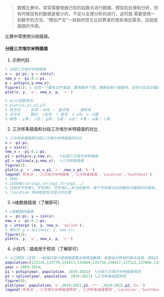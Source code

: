 > 数模比赛中，常常需要根据已知的函数点进行数据、模型的处理和分析，而有时候现有的数据是极少的，不足以支撑分析的进行，这时就 需要使用一些数学的方法，“模拟产生”一些新的但又比较靠谱的值来满足需求，这就是插值的作用。

比赛中常使用分段插值。

#### 分段三次埃尔米特插值

1. 示例代码

````matlab
% 分段三次埃尔米特插值
x = -pi:pi; y = sin(x); 
new_x = -pi:0.1:pi;
p = pchip(x,y,new_x);
figure(1); % 在同一个脚本文件里面，要想画多个图，需要给每个图编号，否则只会显示最后一个图
plot(x, y, 'o', new_x, p, 'r-')

% plot函数用法:
% plot(x1,y1,x2,y2) 
% 线方式： - 实线 :点线 -. 虚点线 - - 波折线 
% 点方式： . 圆点  +加号  * 星号  x x形  o 小圆
% 颜色： y黄； r红； g绿； b蓝； w白； k黑； m紫； c青
````

2. 三次样条插值和分段三次埃尔米特插值的对比

````matlab
% 三次样条插值和分段三次埃尔米特插值的对比
x = -pi:pi; 
y = sin(x); 
new_x = -pi:0.1:pi;
p1 = pchip(x,y,new_x);   %分段三次埃尔米特插值
p2 = spline(x,y,new_x);  %三次样条插值
figure(2);
plot(x,y,'o',new_x,p1,'r-',new_x,p2,'b-')
legend('样本点','三次埃尔米特插值','三次样条插值','Location','SouthEast')   %标注显示在东南方向
% 说明：
% LEGEND(string1,string2,string3, …)
% 分别将字符串1、字符串2、字符串3……标注到图中，每个字符串对应的图标为画图时的图标。
% ‘Location’用来指定标注显示的位置
````

3. n维数据插值（了解即可）

````matlab
% n维数据的插值
x = -pi:pi; y = sin(x); 
new_x = -pi:0.1:pi;
p = interpn (x, y, new_x, 'spline');
% 等价于 p = spline(x, y, new_x);
figure(3);
plot(x, y, 'o', new_x, p, 'r-')
````

4. 小技巧：插值用于预测（了解即可）

````matlab
% 人口预测（注意：一般我们很少使用插值算法来预测数据，有更适合预测的算法选择，例如灰色预测、拟合预测等）
population=[133126,133770,134413,135069,135738,136427,137122,137866,138639, 139538];
year = 2009:2018;
p1 = pchip(year, population, 2019:2021)  %分段三次埃尔米特插值预测
p2 = spline(year, population, 2019:2021) %三次样条插值预测
figure(4);
plot(year, population,'o',2019:2021,p1,'r*-',2019:2021,p2,'bx-')
legend('样本点','三次埃尔米特插值预测','三次样条插值预测','Location','SouthEast')
````

